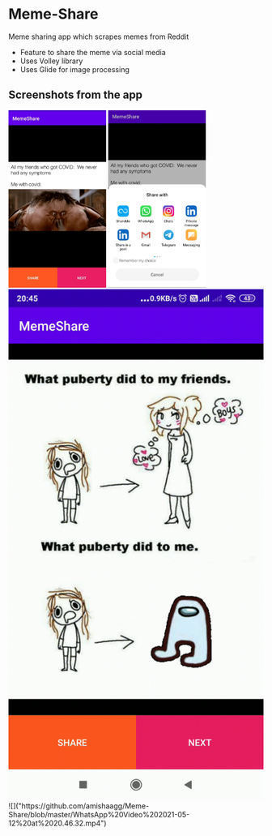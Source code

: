 # Meme-Share
Meme sharing app which scrapes memes from Reddit
* Feature to share the meme via social media
* Uses Volley library
* Uses Glide for image processing

## Screenshots from the app
<img src="https://github.com/amishaagg/Meme-Share/blob/master/WhatsApp%20Image%202021-05-12%20at%2020.30.14.jpeg" height="350">
<img src="https://github.com/amishaagg/Meme-Share/blob/master/WhatsApp%20Image%202021-05-12%20at%2020.30.14%20(1).jpeg" height="350">
<img src="https://github.com/amishaagg/Meme-Share/blob/master/WhatsApp%20Video%202021-05-12%20at%2020.46.32.gif">
![]("https://github.com/amishaagg/Meme-Share/blob/master/WhatsApp%20Video%202021-05-12%20at%2020.46.32.mp4")
